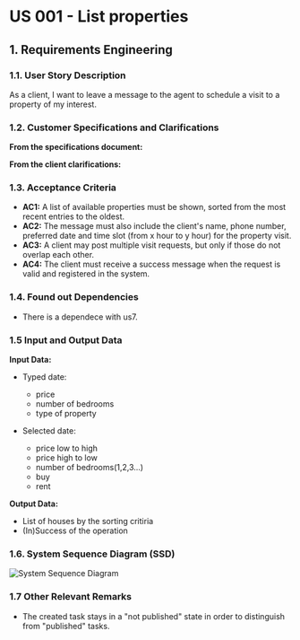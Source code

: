# US 001 - List properties 

## 1. Requirements Engineering


### 1.1. User Story Description


As a client, I want to leave a message to the agent to schedule a visit to a property of my interest.



### 1.2. Customer Specifications and Clarifications 


**From the specifications document:**



**From the client clarifications:**

### 1.3. Acceptance Criteria


* **AC1:** A list of available properties must be shown, sorted from the most recent entries to the oldest.
* **AC2:** The message must also include the client's name, phone number, preferred date and time slot (from x hour to y hour) for the property visit.  
* **AC3:** A client may post multiple visit requests, but only if those do not overlap each other.
* **AC4:** The client must receive a success message when the request is valid and registered in the system.


### 1.4. Found out Dependencies

* There is a dependece with us7.

### 1.5 Input and Output Data


**Input Data:**

* Typed date:
	* price 
	* number of bedrooms 
	* type of property
  
* Selected date:
	* price low to high
	* price high to low
    * number of bedrooms(1,2,3...)
    * buy
    * rent

**Output Data:**

* List of houses by the sorting critiria
* (In)Success of the operation

### 1.6. System Sequence Diagram (SSD)
![System Sequence Diagram](svg/us009-SSD.svg)
### 1.7 Other Relevant Remarks

* The created task stays in a "not published" state in order to distinguish from "published" tasks.